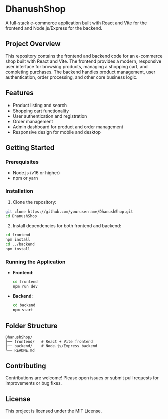 # DhanushShop
A full-stack e-commerce application built with React and Vite for the frontend and Node.js/Express for the backend.

## Project Overview

This repository contains the frontend and backend code for an e-commerce shop built with React and Vite. The frontend provides a modern, responsive user interface for browsing products, managing a shopping cart, and completing purchases. The backend handles product management, user authentication, order processing, and other core business logic.

## Features

- Product listing and search
- Shopping cart functionality
- User authentication and registration
- Order management
- Admin dashboard for product and order management
- Responsive design for mobile and desktop

## Getting Started

### Prerequisites

- Node.js (v16 or higher)
- npm or yarn

### Installation

1. Clone the repository:
  ```bash
  git clone https://github.com/yourusername/DhanushShop.git
  cd DhanushShop
  ```
2. Install dependencies for both frontend and backend:
  ```bash
  cd frontend
  npm install
  cd ../backend
  npm install
  ```

### Running the Application

- **Frontend**:
  ```bash
  cd frontend
  npm run dev
  ```
- **Backend**:
  ```bash
  cd backend
  npm start
  ```

## Folder Structure

```
DhanushShop/
├── frontend/   # React + Vite frontend
├── backend/    # Node.js/Express backend
└── README.md
```

## Contributing

Contributions are welcome! Please open issues or submit pull requests for improvements or bug fixes.

## License

This project is licensed under the MIT License.
